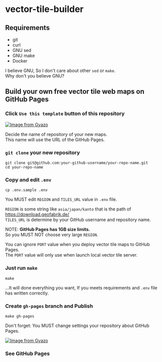 # vector-tile-builder

## Requirements

- git
- curl
- GNU sed
- GNU make
- Docker

I believe GNU, So I don't care about other `sed` or `make`.  
Why don't you believe GNU?

## Build your own free vector tile web maps on GitHub Pages

### Click `Use this template` button of this repository

[![Image from Gyazo](https://i.gyazo.com/961462b0a684ae3fe8b862d67b9cc1d2.png)](https://gyazo.com/961462b0a684ae3fe8b862d67b9cc1d2)

Decide the name of repository of your new maps.  
This name will use the URL of the GitHub Pages.

### `git clone` your new repository

```
git clone git@github.com:your-github-username/your-repo-name.git
cd your-repo-name
```

### Copy and edit `.env`

```
cp .env.sample .env
```

You MUST edit `REGION` and `TILES_URL` value in `.env` file.

`REGION` is some string like `asia/japan/kanto` that is the path of https://download.geofabrik.de/  
`TILES_URL` is determine by your GitHub username and repository name.

NOTE: **GitHub Pages has 1GB size limits.**  
So you MUST NOT choose very large `REGION`.

You can ignore `PORT` value when you deploy vector tile maps to GitHub Pages.  
The `PORT` value will only use when launch local vector tile server.

### Just run `make`

```
make
```

...It will done everything you want, If you meets requirements and `.env` file has written correctly.

### Create `gh-pages` branch and Publish

```
make gh-pages
```

Don't forget: You MUST change settings your repository about GitHub Pages.

[![Image from Gyazo](https://i.gyazo.com/6632ad1298122502b18cfc4d151b330a.png)](https://gyazo.com/6632ad1298122502b18cfc4d151b330a)

### See GitHub Pages
